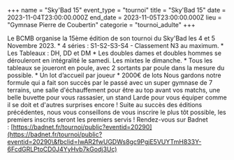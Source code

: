 +++
name = "Sky'Bad 15"
event_type = "tournoi"
title = "Sky'Bad 15"
date = 2023-11-04T23:00:00.000Z
end_date = 2023-11-05T23:00:00.000Z
lieu = "Gymnase Pierre de Coubertin"
categorie = "tournoi_adulte"
+++

Le BCMB organise la 15ème édition de son tournoi du Sky'Bad les 4 et 5 Novembre 2023.
\* 4 séries : S1-S2-S3-S4 - Classement N3 au maximum.
\* Les Tableaux : DH, DD et DM
\* Les doubles dames et doubles hommes se dérouleront en intégralité le samedi. Les mixtes le dimanche.
\* Tous les tableaux se joueront en poule, avec 2 sortants par poule dans la mesure du possible.
\* Un lot d’accueil par joueur
\* 2000€ de lots
Nous gardons notre formule qui a fait son succès par le passé avec un super gymnase de 7 terrains, une salle d'échauffement pour être au top avant vos matchs, une belle buvette pour vous rassasier, un stand Larde pour vous équiper comme il se doit et d'autres surprises encore !
Suite au succès des éditions précédentes, nous vous conseillons de vous inscrire le plus tôt possible, les premiers inscrits seront les premiers servis !
Rendez-vous sur Badnet : [https://badnet.fr/tournoi/public?eventid=20290](https://badnet.fr/tournoi/public?eventid=20290\&fbclid=IwAR2fwUGDWs8gc9PgjE5VUYTmH833Y-6FcdGRLPtoCD0J4YyHvb7kGodj3Uc)
